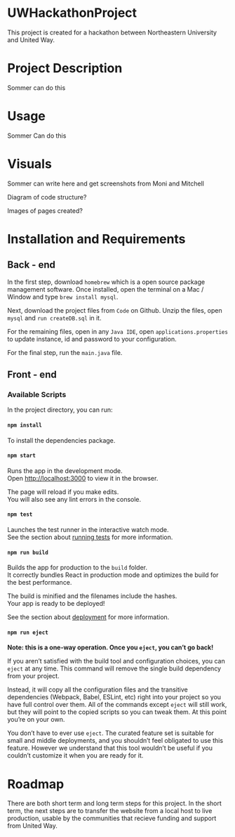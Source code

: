 # UWHackathonProject
This project is created for a hackathon between Northeastern University and United Way.

# Project Description

Sommer can do this

# Usage

Sommer Can do this

# Visuals

Sommer can write here and get screenshots from Moni and Mitchell

Diagram of code structure?

Images of pages created?

# Installation and Requirements

## Back - end

In the first step, download `homebrew` which is a open source package management software. Once installed, open the terminal on a Mac / Window and type `brew install mysql`. <br>

Next, download the project files from `Code` on Github. Unzip the files, open `mysql` and `run createDB.sql` in it. <br>

For the remaining files, open in any `Java IDE`, open `applications.properties` to update instance, id and password to your configuration.

For the final step, run the `main.java` file.

## Front - end
### Available Scripts

In the project directory, you can run:

#### `npm install`
To install the dependencies package.

#### `npm start`

Runs the app in the development mode.<br>
Open [http://localhost:3000](http://localhost:3000) to view it in the browser.

The page will reload if you make edits.<br>
You will also see any lint errors in the console.

#### `npm test`

Launches the test runner in the interactive watch mode.<br>
See the section about [running tests](https://facebook.github.io/create-react-app/docs/running-tests) for more information.

#### `npm run build`

Builds the app for production to the `build` folder.<br>
It correctly bundles React in production mode and optimizes the build for the best performance.

The build is minified and the filenames include the hashes.<br>
Your app is ready to be deployed!

See the section about [deployment](https://facebook.github.io/create-react-app/docs/deployment) for more information.

#### `npm run eject`

**Note: this is a one-way operation. Once you `eject`, you can’t go back!**

If you aren’t satisfied with the build tool and configuration choices, you can `eject` at any time. This command will remove the single build dependency from your project.

Instead, it will copy all the configuration files and the transitive dependencies (Webpack, Babel, ESLint, etc) right into your project so you have full control over them. All of the commands except `eject` will still work, but they will point to the copied scripts so you can tweak them. At this point you’re on your own.

You don’t have to ever use `eject`. The curated feature set is suitable for small and middle deployments, and you shouldn’t feel obligated to use this feature. However we understand that this tool wouldn’t be useful if you couldn’t customize it when you are ready for it.

# Roadmap

There are both short term and long term steps for this project. In the short term, the next steps are to transfer the website from a local host to live production, usable by the communities that recieve funding and support from United Way.
